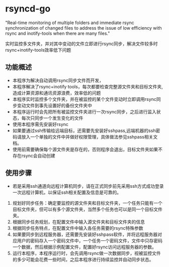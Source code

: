 # rsyncd-go
"Real-time monitoring of multiple folders and immediate rsync synchronization of changed files to address the issue of low efficiency with rsync and inotify-tools when there are many files."

实时监控多文件夹，并对其中变动的文件立即进行rsync同步，解决文件较多时rsync+inotify-tools效率低下问题

## 功能概述
+ 本程序为解决自动调用rsync同步文件而开发， 
+ 本程序解决了rsync+inotify tools，每次都要检查完整源文件夹和目标文件夹,造成计算资源和通讯资源浪费，效率低的问题  
+ 本程序实时监控多个文件夹，并在被监控的某个文件变动时立即调用rsync同步变动文件到事先设置好的备份文件夹中  
+ 本程序运行时会先把所有被监控文件夹进行一次rsync同步，之后进行监入状态，每次只同步一个发生变化的文件  
+ 使用本程序需先安装好rsync  
+ 如果要通过ssh传输给远端目标，还需要先安装好sshpass,远端机器的ssh密码请放入一个单独的文件中并做好权限管理，具体做法参见sshpass相关文档。  
+ 使用前需要确保每个源文件夹是存在的，否则程序会退出，目标文件夹如果不存在rsync会自动创建  

## 使用步骤
+ 若是采用ssh通道向远程计算机同步，请在正式同步前先采用ssh方式成功登录一次远程计算机，以保证ssh相关配置及信息是可靠的。
1. 规划好同步任务：确定要监控的源文件夹和目标文件夹，一个任务只能有一个目标文件夹，但可以有多个源文件夹，当然多个任务也可以是同一个目标文件夹。  
2. 根据同步任务规划，在配置文件中输入源文件夹和目标文件夹的信息  
3. 根据同步任务特点，在配置文件中输入各任务需要的rsync特殊参数  
4. 如果要同步到远程服务器，还需要先安装好sshpass软件，并将远程服务器对应用户的密码存入一个密码文件中，一个任务一个密码文件，文件中只存密码一个数据，然后根据示例配置文件，配置好rsync访问远程服务器的参数。  
5. 运行本程序，本程序运行时，会先调用rsync做一次数据同步，视被监控文件的多少可能会花费一些时间，之后本程序进行持续监控并自动同步状态。  
